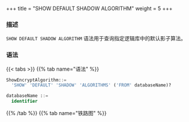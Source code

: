 +++
title = "SHOW DEFAULT SHADOW ALGORITHM"
weight = 5
+++

### 描述

`SHOW DEFAULT SHADOW ALGORITHM` 语法用于查询指定逻辑库中的默认影子算法。

### 语法

{{< tabs >}}
{{% tab name="语法" %}}
```sql
ShowEncryptAlgorithm::=
  'SHOW' 'DEFAULT' 'SHADOW' 'ALGORITHMS' ('FROM' databaseName)?

databaseName ::=
  identifier
```
{{% /tab %}}
{{% tab name="铁路图" %}}
<iframe frameborder="0" name="diagram" id="diagram" width="100%" height="100%"></iframe>
{{% /tab %}}
{{< /tabs >}}

### 补充说明

- 未指定 `databaseName` 时，默认是当前使用的 `DATABASE`。 如果也未使用 `DATABASE` 则会提示 `No database selected`。

### 返回值说明

| 列                     | 说明     |
|-----------------------|--------|
| shadow_algorithm_name | 影子算法名称 |
| type                  | 算法类型   |
| props                 | 算法参数   |

### 示例

- 查询指定逻辑库中的默认影子算法

```sql
SHOW DEFAULT SHADOW ALGORITHMS FROM shadow_db;
```

```sql
mysql> SHOW DEFAULT SHADOW ALGORITHMS FROM shadow_db;
+-------------------------+-------------+-----------------------------------------+
| shadow_algorithm_name   | type        | props                                   |
+-------------------------+-------------+-----------------------------------------+
| user_id_match_algorithm | VALUE_MATCH | column=user_id,operation=insert,value=1 |
+-------------------------+-------------+-----------------------------------------+
1 row in set (0.00 sec)
```

- 查询当前逻辑库中的默认影子算法

```sql
SHOW DEFAULT SHADOW ALGORITHMS;
```

```sql
mysql> SHOW DEFAULT SHADOW ALGORITHMS;
+-------------------------+-------------+-----------------------------------------+
| shadow_algorithm_name   | type        | props                                   |
+-------------------------+-------------+-----------------------------------------+
| user_id_match_algorithm | VALUE_MATCH | column=user_id,operation=insert,value=1 |
+-------------------------+-------------+-----------------------------------------+
1 row in set (0.00 sec)
```


### 保留字

`SHOW`、`DEFAULT`、`SHADOW`、`ALGORITHMS`、`FROM`

### 相关链接

- [保留字](/cn/user-manual/shardingsphere-proxy/distsql/syntax/reserved-word/)

